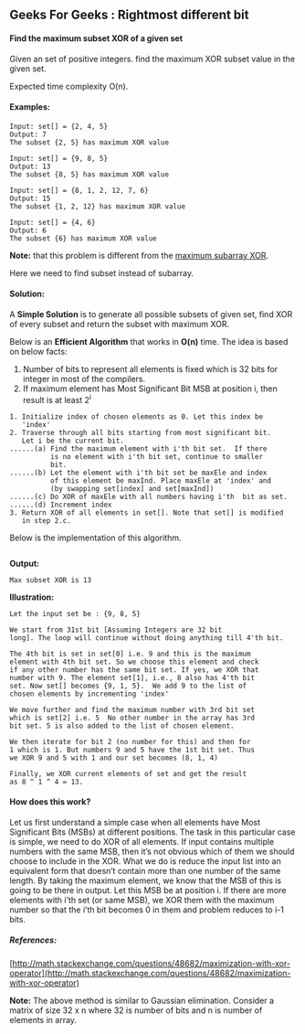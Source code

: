## Geeks For Geeks : Rightmost different bit

#### **Find the maximum subset XOR of a given set**

Given an set of positive integers. find the maximum XOR subset value in the given set. 

Expected time complexity O(n).

#### **Examples:**

```
Input: set[] = {2, 4, 5}
Output: 7
The subset {2, 5} has maximum XOR value

Input: set[] = {9, 8, 5}
Output: 13
The subset {8, 5} has maximum XOR value

Input: set[] = {8, 1, 2, 12, 7, 6}
Output: 15
The subset {1, 2, 12} has maximum XOR value

Input: set[] = {4, 6}
Output: 6
The subset {6} has maximum XOR value
```

**Note:** that this problem is different from the [maximum subarray XOR](https://www.geeksforgeeks.org/find-the-maximum-subarray-xor-in-a-given-array/). 

Here we need to find subset instead of subarray.

#### **Solution:**

A **Simple Solution** is to generate all possible subsets of given set, 
find XOR of every subset and return the subset with maximum XOR.

Below is an **Efficient Algorithm** that works in **O(n)** time.
The idea is based on below facts:

1. Number of bits to represent all elements is fixed which is 32 bits for integer in most of the compilers.
1. If maximum element has Most Significant Bit MSB at position i, then result is at least 2<sup>i</sup>

```
1. Initialize index of chosen elements as 0. Let this index be 
   'index'
2. Traverse through all bits starting from most significant bit. 
   Let i be the current bit.
......(a) Find the maximum element with i'th bit set.  If there
          is no element with i'th bit set, continue to smaller 
          bit.  
......(b) Let the element with i'th bit set be maxEle and index
          of this element be maxInd. Place maxEle at 'index' and
          (by swapping set[index] and set[maxInd]) 
......(c) Do XOR of maxEle with all numbers having i'th  bit as set.
......(d) Increment index 
3. Return XOR of all elements in set[]. Note that set[] is modified
   in step 2.c.
```

Below is the implementation of this algorithm.

```python
```
**Output:**
```
Max subset XOR is 13
```
**Illustration:**
```
Let the input set be : {9, 8, 5}

We start from 31st bit [Assuming Integers are 32 bit 
long]. The loop will continue without doing anything till 4'th bit.

The 4th bit is set in set[0] i.e. 9 and this is the maximum
element with 4th bit set. So we choose this element and check
if any other number has the same bit set. If yes, we XOR that 
number with 9. The element set[1], i.e., 8 also has 4'th bit 
set. Now set[] becomes {9, 1, 5}.  We add 9 to the list of 
chosen elements by incrementing 'index'

We move further and find the maximum number with 3rd bit set
which is set[2] i.e. 5  No other number in the array has 3rd
bit set. 5 is also added to the list of chosen element.

We then iterate for bit 2 (no number for this) and then for 
1 which is 1. But numbers 9 and 5 have the 1st bit set. Thus
we XOR 9 and 5 with 1 and our set becomes (8, 1, 4)

Finally, we XOR current elements of set and get the result
as 8 ^ 1 ^ 4 = 13.
```

#### **How does this work?**

Let us first understand a simple case when all elements have Most Significant Bits (MSBs) at different positions. The task in this particular case is simple, we need to do XOR of all elements.
If input contains multiple numbers with the same MSB, then it’s not obvious which of them we should choose to include in the XOR. What we do is reduce the input list into an equivalent form that doesn’t contain more than one number of the same length. By taking the maximum element, we know that the MSB of this is going to be there in output. Let this MSB be at position i. If there are more elements with i’th set (or same MSB), we XOR them with the maximum number so that the i’th bit becomes 0 in them and problem reduces to i-1 bits.

##### **References:**

[http://math.stackexchange.com/questions/48682/maximization-with-xor-operator](http://math.stackexchange.com/questions/48682/maximization-with-xor-operator)

**Note:** The above method is similar to Gaussian elimination. Consider a matrix of size 32 x n where 32 is number of bits and n is number of elements in array.
